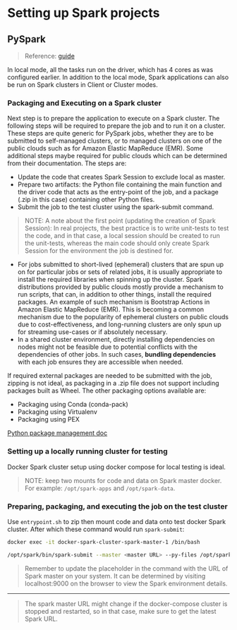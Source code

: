 # Setting up Spark projects

## PySpark

> Reference: [guide](https://medium.com/@suffyan.asad1/spark-essentials-a-guide-to-setting-up-packaging-and-running-pyspark-projects-2eb2a27523a3)

In local mode, all the tasks run on the driver, which has 4 cores as was configured earlier. In addition to the local mode, Spark applications can also be run on Spark clusters in Client or Cluster modes.

### Packaging and Executing on a Spark cluster

Next step is to prepare the application to execute on a Spark cluster. The following steps will be required to prepare the job and to run it on a cluster. These steps are quite generic for PySpark jobs, whether they are to be submitted to self-managed clusters, or to managed clusters on one of the public clouds such as for Amazon Elastic MapReduce (EMR). Some additional steps maybe required for public clouds which can be determined from their documentation. The steps are:

+ Update the code that creates Spark Session to exclude local as master.
+ Prepare two artifacts: the Python file containing the main function and the driver code that acts as the entry-point of the job, and a package (.zip in this case) containing other Python files.
+ Submit the job to the test cluster using the spark-submit command.

> NOTE: A note about the first point (updating the creation of Spark Session): In real projects, the best practice is to write unit-tests to test the code, and in that case, a local session should be created to run the unit-tests, whereas the main code should only create Spark Session for the environment the job is destined for.

+ For jobs submitted to short-lived (ephemeral) clusters that are spun up on for particular jobs or sets of related jobs, it is usually appropriate to install the required libraries when spinning up the cluster. Spark distributions provided by public clouds mostly provide a mechanism to run scripts, that can, in addition to other things, install the required packages. An example of such mechanism is Bootstrap Actions in Amazon Elastic MapReduce (EMR). This is becoming a common mechanism due to the popularity of ephemeral clusters on public clouds due to cost-effectiveness, and long-running clusters are only spun up for streaming use-cases or if absolutely necessary.
+ In a shared cluster environment, directly installing dependencies on nodes might not be feasible due to potential conflicts with the dependencies of other jobs. In such cases, **bundling dependencies** with each job ensures they are accessible when needed.

If required external packages are needed to be submitted with the job, zipping is not ideal, as packaging in a .zip file does not support including packages built as Wheel. The other packaging options available are:

+ Packaging using Conda (conda-pack)
+ Packaging using Virtualenv
+ Packaging using PEX

[Python package management doc](https://spark.apache.org/docs/latest/api/python/tutorial/python_packaging.html)

### Setting up a locally running cluster for testing

Docker Spark cluster setup using docker compose for local testing is ideal.

> NOTE: keep two mounts for code and data on Spark master docker.
> For example: `/opt/spark-apps` and `/opt/spark-data`.

### Preparing, packaging, and executing the job on the test cluster

Use `entrypoint.sh` to zip then mount code and data onto test docker Spark cluster. After which these command would run `spark-submit`:

```bash
docker exec -it docker-spark-cluster-spark-master-1 /bin/bash

/opt/spark/bin/spark-submit --master <master URL> --py-files /opt/spark-apps/job_zip.zip /opt/spark-apps/job.py

```

> Remember to update the <master URL> placeholder in the command with the URL of Spark master on your system. It can be determined by visiting localhost:9000 on the browser to view the Spark environment details.
-------------
> The spark master URL might change if the docker-compose cluster is stopped and restarted, so in that case, make sure to get the latest Spark URL.


